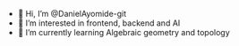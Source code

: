 - 👋 Hi, I’m @DanielAyomide-git
- 👀 I’m interested in frontend, backend and AI
- 🌱 I’m currently learning Algebraic geometry and topology


<!---
DanielAyomide-git/DanielAyomide-git is a ✨ special ✨ repository because its `README.md` (this file) appears on your GitHub profile.
You can click the Preview link to take a look at your changes.
--->
